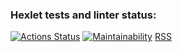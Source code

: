 ### Hexlet tests and linter status:
[![Actions Status](https://github.com/jacksonrr3/frontend-project-lvl3/workflows/hexlet-check/badge.svg)](https://github.com/jacksonrr3/frontend-project-lvl3/actions)
[![Maintainability](https://api.codeclimate.com/v1/badges/f5ec77e64847d73a6c28/maintainability)](https://codeclimate.com/github/jacksonrr3/frontend-project-lvl3/maintainability)
[RSS](https://frontend-project-lvl3-mu-eight.vercel.app/)